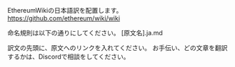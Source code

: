 EthereumWikiの日本語訳を配置します。
https://github.com/ethereum/wiki/wiki

命名規則は以下の通りにしてください。
[原文名].ja.md

訳文の先頭に、原文へのリンクを入れてください。
お手伝い、どの文章を翻訳するかは、Discordで相談をしてください。
 
